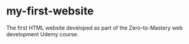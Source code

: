 # my-first-website
The first HTML website developed as part of the Zero-to-Mastery web development Udemy course.
